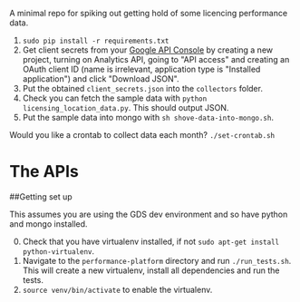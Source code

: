 A minimal repo for spiking out getting hold of some licencing performance data.

1. `sudo pip install -r requirements.txt`
1. Get client secrets from your [Google API Console](https://code.google.com/apis/console/) by creating a new project, turning on Analytics API, going to "API access" and creating an OAuth client ID (name is irrelevant, application type is "Installed application") and click "Download JSON".
1. Put the obtained `client_secrets.json` into the `collectors` folder.
1. Check you can fetch the sample data with `python licensing_location_data.py`. This should output JSON.
1. Put the sample data into mongo with `sh shove-data-into-mongo.sh`.

Would you like a crontab to collect data each month?
`./set-crontab.sh`

# The APIs

##Getting set up

This assumes you are using the GDS dev environment and so have python and mongo installed.

0. Check that you have virtualenv installed, if not ```sudo apt-get install python-virtualenv```.
1. Navigate to the ```performance-platform``` directory and run ```./run_tests.sh```. This will
create a new virtualenv, install all dependencies and run the tests.
2. ```source venv/bin/activate``` to enable the virtualenv.

